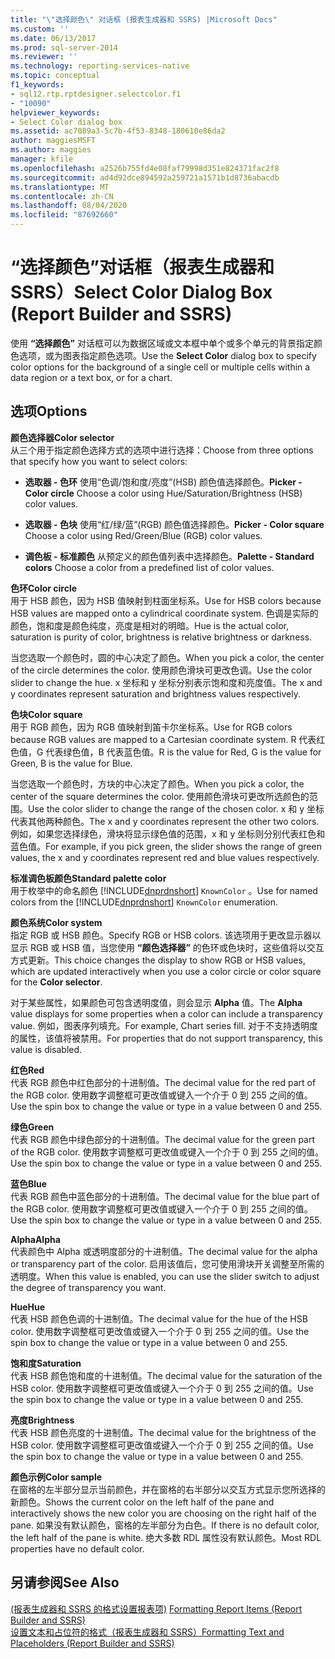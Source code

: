 ```yaml
---
title: "\"选择颜色\" 对话框 (报表生成器和 SSRS) |Microsoft Docs"
ms.custom: ''
ms.date: 06/13/2017
ms.prod: sql-server-2014
ms.reviewer: ''
ms.technology: reporting-services-native
ms.topic: conceptual
f1_keywords:
- sql12.rtp.rptdesigner.selectcolor.f1
- "10090"
helpviewer_keywords:
- Select Color dialog box
ms.assetid: ac7089a3-5c7b-4f53-8348-180610e86da2
author: maggiesMSFT
ms.author: maggies
manager: kfile
ms.openlocfilehash: a2526b755fd4e08faf79998d351e824371fac2f8
ms.sourcegitcommit: ad4d92dce894592a259721a1571b1d8736abacdb
ms.translationtype: MT
ms.contentlocale: zh-CN
ms.lasthandoff: 08/04/2020
ms.locfileid: "87692660"
---
```

# <a name="select-color-dialog-box-report-builder-and-ssrs"></a><span data-ttu-id="1a3e5-102">“选择颜色”对话框（报表生成器和 SSRS）</span><span class="sxs-lookup"><span data-stu-id="1a3e5-102">Select Color Dialog Box (Report Builder and SSRS)</span></span>
  <span data-ttu-id="1a3e5-103">使用 **“选择颜色”** 对话框可以为数据区域或文本框中单个或多个单元的背景指定颜色选项，或为图表指定颜色选项。</span><span class="sxs-lookup"><span data-stu-id="1a3e5-103">Use the **Select Color** dialog box to specify color options for the background of a single cell or multiple cells within a data region or a text box, or for a chart.</span></span>  
  
## <a name="options"></a><span data-ttu-id="1a3e5-104">选项</span><span class="sxs-lookup"><span data-stu-id="1a3e5-104">Options</span></span>  
 <span data-ttu-id="1a3e5-105">**颜色选择器**</span><span class="sxs-lookup"><span data-stu-id="1a3e5-105">**Color selector**</span></span>  
 <span data-ttu-id="1a3e5-106">从三个用于指定颜色选择方式的选项中进行选择：</span><span class="sxs-lookup"><span data-stu-id="1a3e5-106">Choose from three options that specify how you want to select colors:</span></span>  
  
-   <span data-ttu-id="1a3e5-107">**选取器 - 色环** 使用“色调/饱和度/亮度”(HSB) 颜色值选择颜色。</span><span class="sxs-lookup"><span data-stu-id="1a3e5-107">**Picker - Color circle** Choose a color using Hue/Saturation/Brightness (HSB) color values.</span></span>  
  
-   <span data-ttu-id="1a3e5-108">**选取器 - 色块** 使用“红/绿/蓝”(RGB) 颜色值选择颜色。</span><span class="sxs-lookup"><span data-stu-id="1a3e5-108">**Picker - Color square** Choose a color using Red/Green/Blue (RGB) color values.</span></span>  
  
-   <span data-ttu-id="1a3e5-109">**调色板 - 标准颜色** 从预定义的颜色值列表中选择颜色。</span><span class="sxs-lookup"><span data-stu-id="1a3e5-109">**Palette - Standard colors** Choose a color from a predefined list of color values.</span></span>  
  
 <span data-ttu-id="1a3e5-110">**色环**</span><span class="sxs-lookup"><span data-stu-id="1a3e5-110">**Color circle**</span></span>  
 <span data-ttu-id="1a3e5-111">用于 HSB 颜色，因为 HSB 值映射到柱面坐标系。</span><span class="sxs-lookup"><span data-stu-id="1a3e5-111">Use for HSB colors because HSB values are mapped onto a cylindrical coordinate system.</span></span> <span data-ttu-id="1a3e5-112">色调是实际的颜色，饱和度是颜色纯度，亮度是相对的明暗。</span><span class="sxs-lookup"><span data-stu-id="1a3e5-112">Hue is the actual color, saturation is purity of color, brightness is relative brightness or darkness.</span></span>  
  
 <span data-ttu-id="1a3e5-113">当您选取一个颜色时，圆的中心决定了颜色。</span><span class="sxs-lookup"><span data-stu-id="1a3e5-113">When you pick a color, the center of the circle determines the color.</span></span> <span data-ttu-id="1a3e5-114">使用颜色滑块可更改色调。</span><span class="sxs-lookup"><span data-stu-id="1a3e5-114">Use the color slider to change the hue.</span></span> <span data-ttu-id="1a3e5-115">x 坐标和 y 坐标分别表示饱和度和亮度值。</span><span class="sxs-lookup"><span data-stu-id="1a3e5-115">The x and y coordinates represent saturation and brightness values respectively.</span></span>  
  
 <span data-ttu-id="1a3e5-116">**色块**</span><span class="sxs-lookup"><span data-stu-id="1a3e5-116">**Color square**</span></span>  
 <span data-ttu-id="1a3e5-117">用于 RGB 颜色，因为 RGB 值映射到笛卡尔坐标系。</span><span class="sxs-lookup"><span data-stu-id="1a3e5-117">Use for RGB colors because RGB values are mapped to a Cartesian coordinate system.</span></span> <span data-ttu-id="1a3e5-118">R 代表红色值，G 代表绿色值，B 代表蓝色值。</span><span class="sxs-lookup"><span data-stu-id="1a3e5-118">R is the value for Red, G is the value for Green, B is the value for Blue.</span></span>  
  
 <span data-ttu-id="1a3e5-119">当您选取一个颜色时，方块的中心决定了颜色。</span><span class="sxs-lookup"><span data-stu-id="1a3e5-119">When you pick a color, the center of the square determines the color.</span></span> <span data-ttu-id="1a3e5-120">使用颜色滑块可更改所选颜色的范围。</span><span class="sxs-lookup"><span data-stu-id="1a3e5-120">Use the color slider to change the range of the chosen color.</span></span> <span data-ttu-id="1a3e5-121">x 和 y 坐标代表其他两种颜色。</span><span class="sxs-lookup"><span data-stu-id="1a3e5-121">The x and y coordinates represent the other two colors.</span></span> <span data-ttu-id="1a3e5-122">例如，如果您选择绿色，滑块将显示绿色值的范围，x 和 y 坐标则分别代表红色和蓝色值。</span><span class="sxs-lookup"><span data-stu-id="1a3e5-122">For example, if you pick green, the slider shows the range of green values, the x and y coordinates represent red and blue values respectively.</span></span>  
  
 <span data-ttu-id="1a3e5-123">**标准调色板颜色**</span><span class="sxs-lookup"><span data-stu-id="1a3e5-123">**Standard palette color**</span></span>  
 <span data-ttu-id="1a3e5-124">用于枚举中的命名颜色 [!INCLUDE[dnprdnshort](../includes/dnprdnshort-md.md)] `KnownColor` 。</span><span class="sxs-lookup"><span data-stu-id="1a3e5-124">Use for named colors from the [!INCLUDE[dnprdnshort](../includes/dnprdnshort-md.md)] `KnownColor` enumeration.</span></span>  
  
 <span data-ttu-id="1a3e5-125">**颜色系统**</span><span class="sxs-lookup"><span data-stu-id="1a3e5-125">**Color system**</span></span>  
 <span data-ttu-id="1a3e5-126">指定 RGB 或 HSB 颜色。</span><span class="sxs-lookup"><span data-stu-id="1a3e5-126">Specify RGB or HSB colors.</span></span> <span data-ttu-id="1a3e5-127">该选项用于更改显示器以显示 RGB 或 HSB 值，当您使用 **“颜色选择器”** 的色环或色块时，这些值将以交互方式更新。</span><span class="sxs-lookup"><span data-stu-id="1a3e5-127">This choice changes the display to show RGB or HSB values, which are updated interactively when you use a color circle or color square for the **Color selector**.</span></span>  
  
 <span data-ttu-id="1a3e5-128">对于某些属性，如果颜色可包含透明度值，则会显示 **Alpha** 值。</span><span class="sxs-lookup"><span data-stu-id="1a3e5-128">The **Alpha** value displays for some properties when a color can include a transparency value.</span></span> <span data-ttu-id="1a3e5-129">例如，图表序列填充。</span><span class="sxs-lookup"><span data-stu-id="1a3e5-129">For example, Chart series fill.</span></span> <span data-ttu-id="1a3e5-130">对于不支持透明度的属性，该值将被禁用。</span><span class="sxs-lookup"><span data-stu-id="1a3e5-130">For properties that do not support transparency, this value is disabled.</span></span>  
  
 <span data-ttu-id="1a3e5-131">**红色**</span><span class="sxs-lookup"><span data-stu-id="1a3e5-131">**Red**</span></span>  
 <span data-ttu-id="1a3e5-132">代表 RGB 颜色中红色部分的十进制值。</span><span class="sxs-lookup"><span data-stu-id="1a3e5-132">The decimal value for the red part of the RGB color.</span></span> <span data-ttu-id="1a3e5-133">使用数字调整框可更改值或键入一个介于 0 到 255 之间的值。</span><span class="sxs-lookup"><span data-stu-id="1a3e5-133">Use the spin box to change the value or type in a value between 0 and 255.</span></span>  
  
 <span data-ttu-id="1a3e5-134">**绿色**</span><span class="sxs-lookup"><span data-stu-id="1a3e5-134">**Green**</span></span>  
 <span data-ttu-id="1a3e5-135">代表 RGB 颜色中绿色部分的十进制值。</span><span class="sxs-lookup"><span data-stu-id="1a3e5-135">The decimal value for the green part of the RGB color.</span></span> <span data-ttu-id="1a3e5-136">使用数字调整框可更改值或键入一个介于 0 到 255 之间的值。</span><span class="sxs-lookup"><span data-stu-id="1a3e5-136">Use the spin box to change the value or type in a value between 0 and 255.</span></span>  
  
 <span data-ttu-id="1a3e5-137">**蓝色**</span><span class="sxs-lookup"><span data-stu-id="1a3e5-137">**Blue**</span></span>  
 <span data-ttu-id="1a3e5-138">代表 RGB 颜色中蓝色部分的十进制值。</span><span class="sxs-lookup"><span data-stu-id="1a3e5-138">The decimal value for the blue part of the RGB color.</span></span> <span data-ttu-id="1a3e5-139">使用数字调整框可更改值或键入一个介于 0 到 255 之间的值。</span><span class="sxs-lookup"><span data-stu-id="1a3e5-139">Use the spin box to change the value or type in a value between 0 and 255.</span></span>  
  
 <span data-ttu-id="1a3e5-140">**Alpha**</span><span class="sxs-lookup"><span data-stu-id="1a3e5-140">**Alpha**</span></span>  
 <span data-ttu-id="1a3e5-141">代表颜色中 Alpha 或透明度部分的十进制值。</span><span class="sxs-lookup"><span data-stu-id="1a3e5-141">The decimal value for the alpha or transparency part of the color.</span></span> <span data-ttu-id="1a3e5-142">启用该值后，您可使用滑块开关调整至所需的透明度。</span><span class="sxs-lookup"><span data-stu-id="1a3e5-142">When this value is enabled, you can use the slider switch to adjust the degree of transparency you want.</span></span>  
  
 <span data-ttu-id="1a3e5-143">**Hue**</span><span class="sxs-lookup"><span data-stu-id="1a3e5-143">**Hue**</span></span>  
 <span data-ttu-id="1a3e5-144">代表 HSB 颜色色调的十进制值。</span><span class="sxs-lookup"><span data-stu-id="1a3e5-144">The decimal value for the hue of the HSB color.</span></span> <span data-ttu-id="1a3e5-145">使用数字调整框可更改值或键入一个介于 0 到 255 之间的值。</span><span class="sxs-lookup"><span data-stu-id="1a3e5-145">Use the spin box to change the value or type in a value between 0 and 255.</span></span>  
  
 <span data-ttu-id="1a3e5-146">**饱和度**</span><span class="sxs-lookup"><span data-stu-id="1a3e5-146">**Saturation**</span></span>  
 <span data-ttu-id="1a3e5-147">代表 HSB 颜色饱和度的十进制值。</span><span class="sxs-lookup"><span data-stu-id="1a3e5-147">The decimal value for the saturation of the HSB color.</span></span> <span data-ttu-id="1a3e5-148">使用数字调整框可更改值或键入一个介于 0 到 255 之间的值。</span><span class="sxs-lookup"><span data-stu-id="1a3e5-148">Use the spin box to change the value or type in a value between 0 and 255.</span></span>  
  
 <span data-ttu-id="1a3e5-149">**亮度**</span><span class="sxs-lookup"><span data-stu-id="1a3e5-149">**Brightness**</span></span>  
 <span data-ttu-id="1a3e5-150">代表 HSB 颜色亮度的十进制值。</span><span class="sxs-lookup"><span data-stu-id="1a3e5-150">The decimal value for the brightness of the HSB color.</span></span> <span data-ttu-id="1a3e5-151">使用数字调整框可更改值或键入一个介于 0 到 255 之间的值。</span><span class="sxs-lookup"><span data-stu-id="1a3e5-151">Use the spin box to change the value or type in a value between 0 and 255.</span></span>  
  
 <span data-ttu-id="1a3e5-152">**颜色示例**</span><span class="sxs-lookup"><span data-stu-id="1a3e5-152">**Color sample**</span></span>  
 <span data-ttu-id="1a3e5-153">在窗格的左半部分显示当前颜色，并在窗格的右半部分以交互方式显示您所选择的新颜色。</span><span class="sxs-lookup"><span data-stu-id="1a3e5-153">Shows the current color on the left half of the pane and interactively shows the new color you are choosing on the right half of the pane.</span></span> <span data-ttu-id="1a3e5-154">如果没有默认颜色，窗格的左半部分为白色。</span><span class="sxs-lookup"><span data-stu-id="1a3e5-154">If there is no default color, the left half of the pane is white.</span></span> <span data-ttu-id="1a3e5-155">绝大多数 RDL 属性没有默认颜色。</span><span class="sxs-lookup"><span data-stu-id="1a3e5-155">Most RDL properties have no default color.</span></span>  
  
## <a name="see-also"></a><span data-ttu-id="1a3e5-156">另请参阅</span><span class="sxs-lookup"><span data-stu-id="1a3e5-156">See Also</span></span>  
 <span data-ttu-id="1a3e5-157">[&#40;报表生成器和 SSRS 的格式设置报表项&#41;](report-design/formatting-report-items-report-builder-and-ssrs.md) </span><span class="sxs-lookup"><span data-stu-id="1a3e5-157">[Formatting Report Items &#40;Report Builder and SSRS&#41;](report-design/formatting-report-items-report-builder-and-ssrs.md) </span></span>  
 [<span data-ttu-id="1a3e5-158">设置文本和占位符的格式（报表生成器和 SSRS）</span><span class="sxs-lookup"><span data-stu-id="1a3e5-158">Formatting Text and Placeholders &#40;Report Builder and SSRS&#41;</span></span>](report-design/formatting-text-and-placeholders-report-builder-and-ssrs.md)  
  
  
